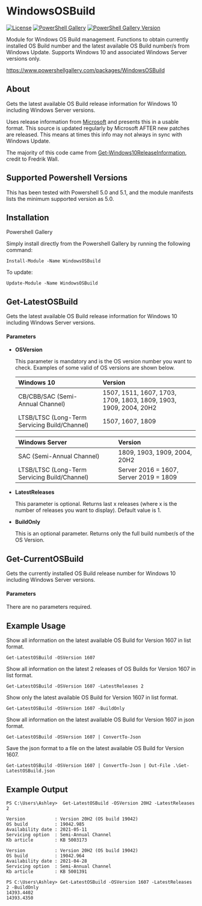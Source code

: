 # WindowsOSBuild

[![License][license-badge]][license]
[![PowerShell Gallery][psgallery-badge]][psgallery]
[![PowerShell Gallery Version][psgallery-version-badge]][psgallery]

Module for Windows OS Build management. Functions to obtain currently installed OS Build number and the latest available OS Build number/s from Windows Update. Supports Windows 10 and associated Windows Server versions only.

https://www.powershellgallery.com/packages/WindowsOSBuild

[psgallery-badge]: https://img.shields.io/powershellgallery/v/WindowsOSBuild.svg?logo=PowerShell&style=flat-square
[psgallery]: https://www.powershellgallery.com/packages/WindowsOSBuild
[psgallery-version-badge]: https://img.shields.io/powershellgallery/dt/WindowsOSBuild.svg?logo=PowerShell&style=flat-square
[psgallery-version]: https://www.powershellgallery.com/packages/WindowsOSBuild
[license-badge]: https://img.shields.io/github/license/AshleyHow/WindowsOSBuild.svg?style=flat-square
[license]: https://github.com/AshleyHow/WindowsOSBuild/blob/main/LICENCE

## About

Gets the latest available OS Build release information for Windows 10 including Windows Server versions. 

Uses release information from [Microsoft](https://winreleaseinfoprod.blob.core.windows.net/winreleaseinfoprod/en-US.html) and presents this in a usable format.
This source is updated regularly by Microsoft AFTER new patches are released. This means at times this info may not always in sync with Windows Update.   

The majority of this code came from [Get-Windows10ReleaseInformation](https://github.com/FredrikWall/PowerShell/blob/master/Windows/Get-Windows10ReleaseInformation.ps1), credit to Fredrik Wall.
    
## Supported Powershell Versions

This has been tested with Powershell 5.0 and 5.1, and the module manifests lists the minimum supported version as 5.0.

## Installation
Powershell Gallery

Simply install directly from the Powershell Gallery by running the following command:

```
Install-Module -Name WindowsOSBuild
```

To update:

```
Update-Module -Name WindowsOSBuild
```

## Get-LatestOSBuild

Gets the latest available OS Build release information for Windows 10 including Windows Server versions.

#### Parameters

* **OSVersion**

    This parameter is mandatory and is the OS version number you want to check. Examples of some valid of OS versions are shown below.

    | Windows 10                                          | Version                                                          |
    | :-------------------------------------------------- | :--------------------------------------------------------------- |
    | CB/CBB/SAC (Semi-Annual Channel)                    | 1507, 1511, 1607, 1703, 1709, 1803, 1809, 1903, 1909, 2004, 20H2 |
    | LTSB/LTSC (Long-Term Servicing Build/Channel)       | 1507, 1607, 1809                                                 |

    | Windows Server                                      | Version                                                          |
    | :-------------------------------------------------- | :--------------------------------------------------------------- |
    | SAC (Semi-Annual Channel)                           | 1809, 1903, 1909, 2004, 20H2                                     |
    | LTSB/LTSC (Long-Term Servicing Build/Channel)       | Server 2016 = 1607, Server 2019 = 1809                           |

* **LatestReleases**

    This parameter is optional. Returns last x releases (where x is the number of releases you want to display). Default value is 1.

* **BuildOnly**

    This is an optional parameter. Returns only the full build number/s of the OS Version. 
    
## Get-CurrentOSBuild

Gets the currently installed OS Build release number for Windows 10 including Windows Server versions.

#### Parameters    
    
There are no parameters required.

## Example Usage

Show all information on the latest available OS Build for Version 1607 in list format.
```
Get-LatestOSBuild -OSVersion 1607
```
Show all information on the latest 2 releases of OS Builds for Version 1607 in list format.
```
Get-LatestOSBuild -OSVersion 1607 -LatestReleases 2
```
Show only the latest available OS Build for Version 1607 in list format.  
```
Get-LatestOSBuild -OSVersion 1607 -BuildOnly
```
Show all information on the latest available OS Build for Version 1607 in json format.
```
Get-LatestOSBuild -OSVersion 1607 | ConvertTo-Json
```
Save the json format to a file on the latest available OS Build for Version 1607.
```
Get-LatestOSBuild -OSVersion 1607 | ConvertTo-Json | Out-File .\Get-LatestOSBuild.json
```

## Example Output

```
PS C:\Users\Ashley>  Get-LatestOSBuild -OSVersion 20H2 -LatestReleases 2

Version           : Version 20H2 (OS build 19042)
OS build          : 19042.985
Availability date : 2021-05-11
Servicing option  : Semi-Annual Channel
Kb article        : KB 5003173

Version           : Version 20H2 (OS build 19042)
OS build          : 19042.964
Availability date : 2021-04-28
Servicing option  : Semi-Annual Channel
Kb article        : KB 5001391
```

```
PS C:\Users\Ashley> Get-LatestOSBuild -OSVersion 1607 -LatestReleases 2 -BuildOnly
14393.4402
14393.4350
```
